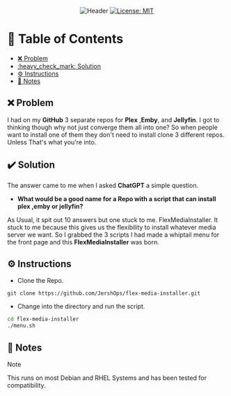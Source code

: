 <p align="center">
  <img src="./assets/images/github-header-image.png" alt="Header">
  <a href="/LICENSE">
    <img src="https://img.shields.io/badge/License-MIT-yellow.svg" alt="License: MIT">
  </a>
</p>

# :link: Table of Contents

- [:x: Problem](#x-problem)
- [:heavy\_check\_mark: Solution](#heavy_check_mark-solution)
- [:gear: Instructions](#gear-instructions)
- [:memo: Notes](#memo-notes)


## :x: Problem

I had on my **GitHub** 3 separate repos for **Plex** ,**Emby**, and **Jellyfin**. I got to thinking though why not just converge them all into one? So when people want to install one of them they don't need to install clone 3 different repos. Unless That's what you're into.

## :heavy_check_mark: Solution

The answer came to me when I asked **ChatGPT** a simple question. 
- **What would be a good name for a Repo with a script that can install plex ,emby or jellyfin?**

As Usual, it spit out 10 answers but one stuck to me. FlexMediaInstaller. It stuck to me because this gives us the flexibility to install whatever media server we want. So I grabbed the 3 scripts I had made a whiptail menu for the front page and this **FlexMediaInstaller** was born.

## :gear: Instructions

- Clone the Repo.
```
git clone https://github.com/JershOps/flex-media-installer.git
```
- Change into the directory and run the script.

```bash
cd flex-media-installer
./menu.sh
```


## :memo: Notes
> [!NOTE]
> This runs on most Debian and RHEL Systems and has been tested for compatibility.

